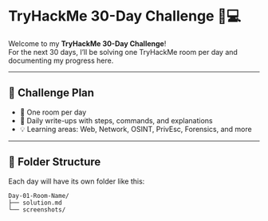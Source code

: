 # TryHackMe 30-Day Challenge 🧠💻

Welcome to my **TryHackMe 30-Day Challenge**!  
For the next 30 days, I’ll be solving one TryHackMe room per day and documenting my progress here.

---

## 📅 Challenge Plan

- 🔐 One room per day  
- 📝 Daily write-ups with steps, commands, and explanations  
- 💡 Learning areas: Web, Network, OSINT, PrivEsc, Forensics, and more

---

## 📁 Folder Structure

Each day will have its own folder like this:
```
Day-01-Room-Name/
├── solution.md
└── screenshots/
```
